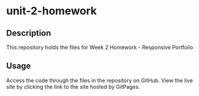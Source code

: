 # unit-2-homework

## Description
This repository holds the files for Week 2 Homework - Responsive Portfolio

## Usage
Access the code through the files in the repository on GitHub. View the live site by clicking the link to the site hosted by GitPages.
